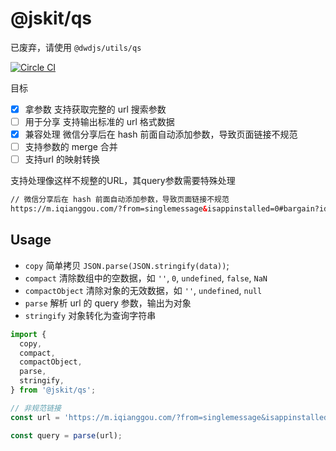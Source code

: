 # @jskit/qs

已废弃，请使用 `@dwdjs/utils/qs`

[![Circle CI](https://circleci.com/gh/jskit/shared/tree/master.svg?style=svg)](https://circleci.com/gh/jskit/shared/tree/master)

目标

- [x] 拿参数 支持获取完整的 url 搜索参数
- [ ] 用于分享 支持输出标准的 url 格式数据
- [x] 兼容处理 微信分享后在 hash 前面自动添加参数，导致页面链接不规范
- [ ] 支持参数的 merge 合并
- [ ] 支持url 的映射转换

支持处理像这样不规整的URL，其query参数需要特殊处理

```html
// 微信分享后在 hash 前面自动添加参数，导致页面链接不规范
https://m.iqianggou.com/?from=singlemessage&isappinstalled=0#bargain?id=646156&platform=5
```

## Usage

- `copy`      简单拷贝 `JSON.parse(JSON.stringify(data))`;
- `compact`   清除数组中的空数据，如 `''`, `0`, `undefined`, `false`, `NaN`
- `compactObject` 清除对象的无效数据，如 `''`, `undefined`, `null`
- `parse`     解析 url 的 query 参数，输出为对象
- `stringify` 对象转化为查询字符串

```js
import {
  copy,
  compact,
  compactObject,
  parse,
  stringify,
} from '@jskit/qs';

// 非规范链接
const url = 'https://m.iqianggou.com/?from=singlemessage&isappinstalled=0#bargain?id=646156&platform=5'

const query = parse(url);
```
